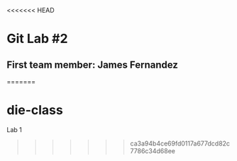 <<<<<<< HEAD
# Git Lab #2
## First team member: James Fernandez

=======
# die-class
Lab 1 
>>>>>>> ca3a94b4ce69fd0117a677dcd82c7786c34d68ee
